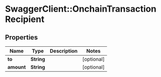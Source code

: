 # SwaggerClient::OnchainTransactionRecipient

## Properties
Name | Type | Description | Notes
------------ | ------------- | ------------- | -------------
**to** | **String** |  | [optional] 
**amount** | **String** |  | [optional] 


